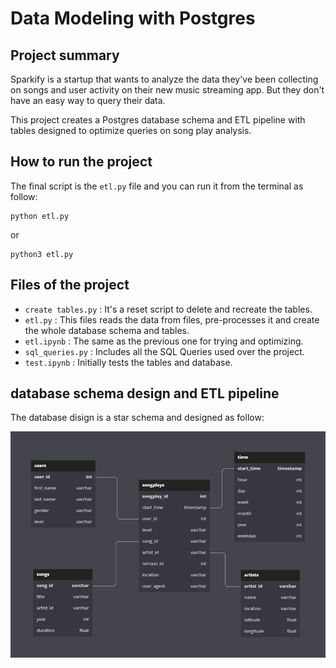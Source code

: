 # Data Modeling with Postgres
## Project summary
Sparkify is a startup that wants to analyze the data they've been collecting on songs and user activity on their new music streaming app. But they don't have an easy way to query their data.

This project creates a Postgres database schema and ETL pipeline with tables designed to optimize queries on song play analysis.

## How to run the project
The final script is the `etl.py` file and you can run it from the terminal as follow:
```
python etl.py
```
or
```
python3 etl.py
```

## Files of the project
* `create tables.py` : It's a reset script to delete and recreate the tables.
* `etl.py` : This files reads the data from files, pre-processes it and create the whole database schema and tables.
* `etl.ipynb` : The same as the previous one for trying and optimizing.
* `sql_queries.py` : Includes all the SQL Queries used over the project.
* `test.ipynb` : Initially tests the tables and database.

## database schema design and ETL pipeline
The database disign is a star schema and designed as follow:

![Database Design](/img/design.png?raw=true)